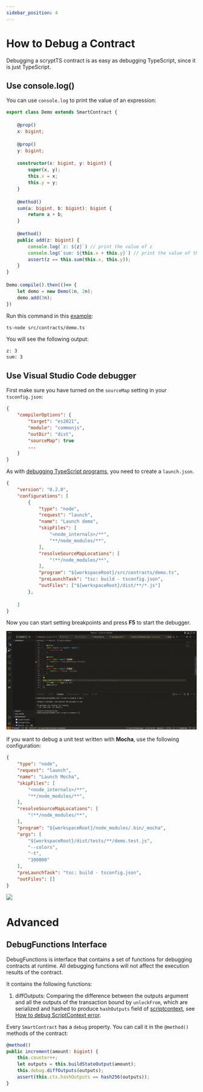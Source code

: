 ```yaml
---
sidebar_position: 4
---
```


# How to Debug a Contract

Debugging a scryptTS contract is as easy as debugging TypeScript, since it is just TypeScript.


## Use console.log()

You can use `console.log` to print the value of an expression:


```ts
export class Demo extends SmartContract {

    @prop()
    x: bigint;

    @prop()
    y: bigint;

    constructor(x: bigint, y: bigint) {
        super(x, y);
        this.x = x;
        this.y = y;
    }

    @method()
    sum(a: bigint, b: bigint): bigint {
        return a + b;
    }

    @method()
    public add(z: bigint) {
        console.log(`z: ${z}`) // print the value of z
        console.log(`sum: ${this.x + this.y}`) // print the value of this.x + this.y
        assert(z == this.sum(this.x, this.y));
    }
}

Demo.compile().then(()=> {
    let demo = new Demo(1n, 2n);
    demo.add(3n);
})
```

Run this command in this [example](https://github.com/sCrypt-Inc/scryptTS-examples):

```bash
ts-node src/contracts/demo.ts
```

You will see the following output:

```
z: 3
sum: 3
```

## Use Visual Studio Code debugger


First make sure you have turned on the `sourceMap` setting in your `tsconfig.json`:

```json
{
    "compilerOptions": {
        "target": "es2021",
        "module": "commonjs",
        "outDir": "dist",
        "sourceMap": true
        ...
    }
}
```

As with [debugging TypeScript programs](https://code.visualstudio.com/docs/TypeScript/TypeScript-debugging), you need to create a `launch.json`.

```json
{
    "version": "0.2.0",
    "configurations": [
        {
            "type": "node",
            "request": "launch",
            "name": "Launch demo",
            "skipFiles": [
                "<node_internals>/**",
                "**/node_modules/**",
            ],
            "resolveSourceMapLocations": [
                "!**/node_modules/**",
            ],
            "program": "${workspaceRoot}/src/contracts/demo.ts",
            "preLaunchTask": "tsc: build - tsconfig.json",
            "outFiles": ["${workspaceRoot}/dist/**/*.js"]
        },
        
    ]
}
```

Now you can start setting breakpoints and press **F5** to start the debugger.


![](../../static/img/debugging1.gif)

If you want to debug a unit test written with **Mocha**, use the following configuration:

```json
{
    "type": "node",
    "request": "launch",
    "name": "Launch Mocha",
    "skipFiles": [
        "<node_internals>/**",
        "**/node_modules/**",
    ],
    "resolveSourceMapLocations": [
        "!**/node_modules/**",
    ],
    "program": "${workspaceRoot}/node_modules/.bin/_mocha",
    "args": [
        "${workspaceRoot}/dist/tests/**/demo.test.js",
        "--colors",
        "-t",
        "100000"
    ],
    "preLaunchTask": "tsc: build - tsconfig.json",
    "outFiles": []
}
```

![](../../static/img/debugging2.gif)

# Advanced
## DebugFunctions Interface

DebugFunctions is interface that contains a set of functions for debugging contracts at runtime. All debugging functions will not affect the execution results of the contract.

It contains the following functions:

1. diffOutputs: Comparing the difference between the outputs argument and all the outputs of the transaction bound by `unlockFrom`, which are serialized and hashed to produce `hashOutputs` field of [scriptcontext](what-is-scriptcontext.md), see [How to debug ScriptContext error](../tutorials/how-to-debug-scriptcontext-error.md). 


Every `SmartContract` has a `debug` property. You can call it in the `@method()` methods of the contract:

```ts
@method()
public increment(amount: bigint) {
    this.counter++;
    let outputs = this.buildStateOutput(amount);
    this.debug.diffOutputs(outputs);
    assert(this.ctx.hashOutputs == hash256(outputs));
}
```